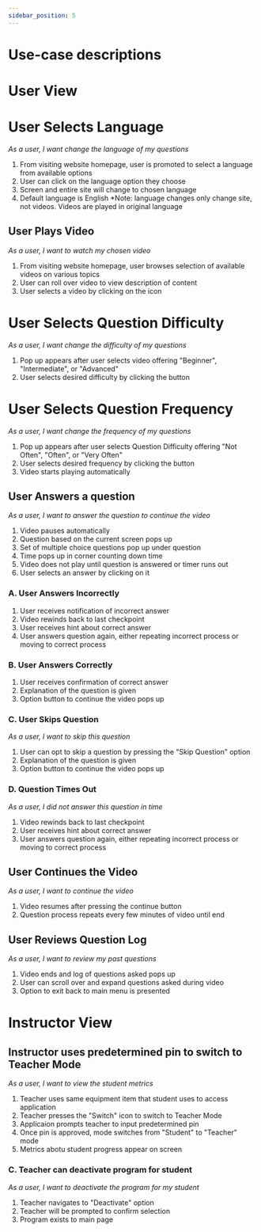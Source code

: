```yaml
---
sidebar_position: 5
---
```

# Use-case descriptions

# User View

# User Selects Language
*As a user, I want change the language of my questions*
1. From visiting website homepage, user is promoted to select a language from available options
2. User can click on the language option they choose
3. Screen and entire site will change to chosen language
4. Default language is English
*Note: language changes only change site, not videos. Videos are played in original language

## User Plays Video
*As a user, I want to watch my chosen video*
1. From visiting website homepage, user browses selection of available videos on various topics
2. User can roll over video to view description of content
3. User selects a video by clicking on the icon

# User Selects Question Difficulty
*As a user, I want change the difficulty of my questions*
1. Pop up appears after user selects video offering "Beginner", "Intermediate", or "Advanced"
2. User selects desired difficulty by clicking the button

# User Selects Question Frequency
*As a user, I want change the frequency of my questions*
1. Pop up appears after user selects Question Difficulty offering "Not Often", "Often", or "Very Often"
2. User selects desired frequency by clicking the button
3. Video starts playing automatically

## User Answers a question
*As a user, I want to answer the question to continue the video*
1. Video pauses automatically
2. Question based on the current screen pops up
3. Set of multiple choice questions pop up under question
4. Time pops up in corner counting down time
5. Video does not play until question is answered or timer runs out
6. User selects an answer by clicking on it

### A. User Answers Incorrectly
1. User receives notification of incorrect answer
2. Video rewinds back to last checkpoint
2. User receives hint about correct answer
3. User answers question again, either repeating incorrect process or moving to correct process

### B. User Answers Correctly
1. User receives confirmation of correct answer
2. Explanation of the question is given
3. Option button to continue the video pops up

### C. User Skips Question
*As a user, I want to skip this question*
1. User can opt to skip a question by pressing the "Skip Question" option
2. Explanation of the question is given
3. Option button to continue the video pops up

### D. Question Times Out
*As a user, I did not answer this question in time*
1. Video rewinds back to last checkpoint
2. User receives hint about correct answer
3. User answers question again, either repeating incorrect process or moving to correct process

## User Continues the Video
*As a user, I want to continue the video*
1. Video resumes after pressing the continue button
2. Question process repeats every few minutes of video until end

## User Reviews Question Log
*As a user, I want to review my past questions*
1. Video ends and log of questions asked pops up 
2. User can scroll over and expand questions asked during video
3. Option to exit back to main menu is presented

# Instructor View
## Instructor uses predetermined pin to switch to Teacher Mode
*As a user, I want to view the student metrics*
1. Teacher uses same equipment item that student uses to access application
2. Teacher presses the "Switch" icon to switch to Teacher Mode
3. Applicaion prompts teacher to input predetermined pin
4. Once pin is approved, mode switches from "Student" to "Teacher" mode
5. Metrics abotu student progress appear on screen


### C. Teacher can deactivate program for student
*As a user, I want to deactivate the program for my student*
1. Teacher navigates to "Deactivate" option
2. Teacher will be prompted to confirm selection
3. Program exists to main page

